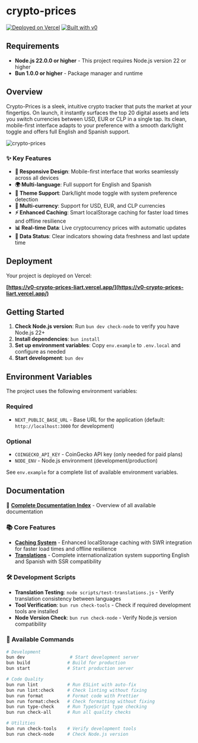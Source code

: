 # crypto-prices

[![Deployed on Vercel](https://img.shields.io/badge/Deployed%20on-Vercel-black?style=for-the-badge&logo=vercel)](https://vercel.com/)
[![Built with v0](https://img.shields.io/badge/Built%20with-v0.dev-black?style=for-the-badge)](https://v0.dev/)

## Requirements

- **Node.js 22.0.0 or higher** - This project requires Node.js version 22 or higher
- **Bun 1.0.0 or higher** - Package manager and runtime

## Overview

Crypto-Prices is a sleek, intuitive crypto tracker that puts the market at your fingertips. On launch, it instantly surfaces the top 20 digital assets and lets you switch currencies between USD, EUR or CLP in a single tap. Its clean, mobile-first interface adapts to your preference with a smooth dark/light toggle and offers full English and Spanish support.

![crypto-prices](https://github.com/user-attachments/assets/5f013cd3-566e-4bd3-afd1-837239ad63de)


### ✨ Key Features

- **📱 Responsive Design**: Mobile-first interface that works seamlessly across all devices
- **🌍 Multi-language**: Full support for English and Spanish
- **🎨 Theme Support**: Dark/light mode toggle with system preference detection
- **💱 Multi-currency**: Support for USD, EUR, and CLP currencies
- **⚡ Enhanced Caching**: Smart localStorage caching for faster load times and offline resilience
- **📊 Real-time Data**: Live cryptocurrency prices with automatic updates
- **🔄 Data Status**: Clear indicators showing data freshness and last update time

## Deployment

Your project is deployed on Vercel:

**[https://v0-crypto-prices-liart.vercel.app/](https://v0-crypto-prices-liart.vercel.app/)**

## Getting Started

1. **Check Node.js version**: Run `bun dev check-node` to verify you have Node.js 22+
2. **Install dependencies**: `bun install`
3. **Set up environment variables**: Copy `env.example` to `.env.local` and configure as needed
4. **Start development**: `bun dev`

## Environment Variables

The project uses the following environment variables:

### Required

- `NEXT_PUBLIC_BASE_URL` - Base URL for the application (default: `http://localhost:3000` for development)

### Optional

- `COINGECKO_API_KEY` - CoinGecko API key (only needed for paid plans)
- `NODE_ENV` - Node.js environment (development/production)

See `env.example` for a complete list of available environment variables.

## Documentation

📖 **[Complete Documentation Index](docs/README.md)** - Overview of all available documentation

### 📚 Core Features

- **[Caching System](docs/caching.md)** - Enhanced localStorage caching with SWR integration for faster load times and offline resilience
- **[Translations](docs/translations.md)** - Complete internationalization system supporting English and Spanish with SSR compatibility

### 🛠️ Development Scripts

- **Translation Testing**: `node scripts/test-translations.js` - Verify translation consistency between languages
- **Tool Verification**: `bun run check-tools` - Check if required development tools are installed
- **Node Version Check**: `bun run check-node` - Verify Node.js version compatibility

### 🔧 Available Commands

```bash
# Development
bun dev                 # Start development server
bun build              # Build for production
bun start              # Start production server

# Code Quality
bun run lint           # Run ESLint with auto-fix
bun run lint:check     # Check linting without fixing
bun run format         # Format code with Prettier
bun run format:check   # Check formatting without fixing
bun run type-check     # Run TypeScript type checking
bun run check-all      # Run all quality checks

# Utilities
bun run check-tools    # Verify development tools
bun run check-node     # Check Node.js version
```
